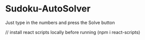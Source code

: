# Sudoku-AutoSolver
Just type in the numbers and press the Solve button

// install react scripts locally before running (npm i react-scripts)
